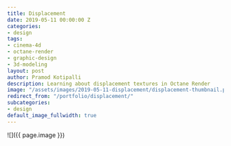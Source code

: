 ```yaml
---
title: Displacement
date: 2019-05-11 00:00:00 Z
categories:
- design
tags:
- cinema-4d
- octane-render
- graphic-design
- 3d-modeling
layout: post
author: Pramod Kotipalli
description: Learning about displacement textures in Octane Render
image: "/assets/images/2019-05-11-displacement/displacement-thumbnail.png"
redirect_from: "/portfolio/displacement/"
subcategories:
- design
default_image_fullwidth: true
---
```


![]({{ page.image }})
